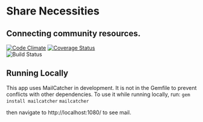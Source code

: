 # Share Necessities

## Connecting community resources.

[![Code Climate](https://codeclimate.com/github/mlg-/share-necessities/badges/gpa.svg)](https://codeclimate.com/github/mlg-/share-necessities)
[![Coverage Status](https://coveralls.io/repos/mlg-/share-necessities/badge.svg?branch=master&service=github)](https://coveralls.io/github/mlg-/share-necessities?branch=master)<br/>
![Build Status](https://codeship.com/projects/1063e810-0bc4-0133-bd38-265ef25499ca/status?branch=master)

## Running Locally

This app uses MailCatcher in development. It is not in the Gemfile to prevent conflicts with other dependencies. To use it while running locally, run:
`gem install mailcatcher`
`mailcatcher`

then navigate to http://localhost:1080/ to see mail.